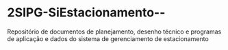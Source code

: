 # 2SIPG-SiEstacionamento--
Repositório de documentos de planejamento, desenho técnico e programas de aplicação e dados do sistema de gerenciamento de estacionamento
